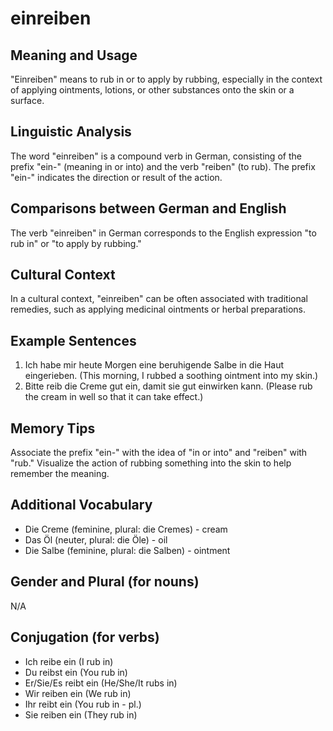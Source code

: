 # einreiben
## Meaning and Usage
"Einreiben" means to rub in or to apply by rubbing, especially in the context of applying ointments, lotions, or other substances onto the skin or a surface.

## Linguistic Analysis
The word "einreiben" is a compound verb in German, consisting of the prefix "ein-" (meaning in or into) and the verb "reiben" (to rub). The prefix "ein-" indicates the direction or result of the action.

## Comparisons between German and English
The verb "einreiben" in German corresponds to the English expression "to rub in" or "to apply by rubbing."

## Cultural Context
In a cultural context, "einreiben" can be often associated with traditional remedies, such as applying medicinal ointments or herbal preparations.

## Example Sentences
1. Ich habe mir heute Morgen eine beruhigende Salbe in die Haut eingerieben. (This morning, I rubbed a soothing ointment into my skin.)
2. Bitte reib die Creme gut ein, damit sie gut einwirken kann. (Please rub the cream in well so that it can take effect.)

## Memory Tips
Associate the prefix "ein-" with the idea of "in or into" and "reiben" with "rub." Visualize the action of rubbing something into the skin to help remember the meaning.

## Additional Vocabulary
- Die Creme (feminine, plural: die Cremes) - cream
- Das Öl (neuter, plural: die Öle) - oil
- Die Salbe (feminine, plural: die Salben) - ointment

## Gender and Plural (for nouns)
N/A

## Conjugation (for verbs)
- Ich reibe ein (I rub in)
- Du reibst ein (You rub in)
- Er/Sie/Es reibt ein (He/She/It rubs in)
- Wir reiben ein (We rub in)
- Ihr reibt ein (You rub in - pl.)
- Sie reiben ein (They rub in)